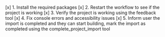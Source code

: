 [x] 1. Install the required packages
[x] 2. Restart the workflow to see if the project is working
[x] 3. Verify the project is working using the feedback tool
[x] 4. Fix console errors and accessibility issues
[x] 5. Inform user the import is completed and they can start building, mark the import as completed using the complete_project_import tool